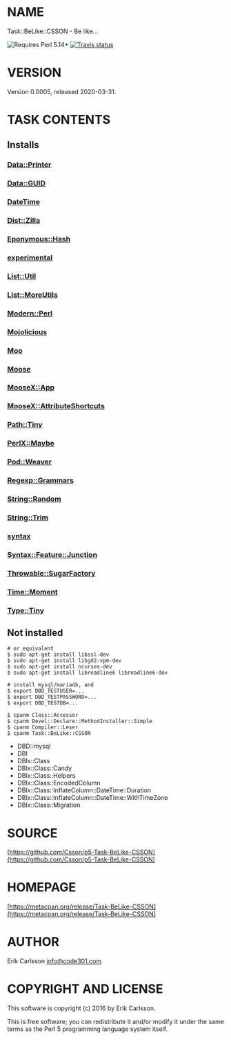 # NAME

Task::BeLike::CSSON - Be like...

<div>
    <p>
    <img src="https://img.shields.io/badge/perl-5.14+-blue.svg" alt="Requires Perl 5.14+" />
    <a href="https://travis-ci.org/Csson/p5-Task-BeLike-CSSON"><img src="https://api.travis-ci.org/Csson/p5-Task-BeLike-CSSON.svg?branch=master" alt="Travis status" /></a>
    </p>
</div>

# VERSION

Version 0.0005, released 2020-03-31.

# TASK CONTENTS

## Installs

### [Data::Printer](https://metacpan.org/pod/Data::Printer)

### [Data::GUID](https://metacpan.org/pod/Data::GUID)

### [DateTime](https://metacpan.org/pod/DateTime)

### [Dist::Zilla](https://metacpan.org/pod/Dist::Zilla)

### [Eponymous::Hash](https://metacpan.org/pod/Eponymous::Hash)

### [experimental](https://metacpan.org/pod/experimental)

### [List::Util](https://metacpan.org/pod/List::Util)

### [List::MoreUtils](https://metacpan.org/pod/List::MoreUtils)

### [Modern::Perl](https://metacpan.org/pod/Modern::Perl)

### [Mojolicious](https://metacpan.org/pod/Mojolicious)

### [Moo](https://metacpan.org/pod/Moo)

### [Moose](https://metacpan.org/pod/Moose)

### [MooseX::App](https://metacpan.org/pod/MooseX::App)

### [MooseX::AttributeShortcuts](https://metacpan.org/pod/MooseX::AttributeShortcuts)

### [Path::Tiny](https://metacpan.org/pod/Path::Tiny)

### [PerlX::Maybe](https://metacpan.org/pod/PerlX::Maybe)

### [Pod::Weaver](https://metacpan.org/pod/Pod::Weaver)

### [Regexp::Grammars](https://metacpan.org/pod/Regexp::Grammars)

### [String::Random](https://metacpan.org/pod/String::Random)

### [String::Trim](https://metacpan.org/pod/String::Trim)

### [syntax](https://metacpan.org/pod/syntax)

### [Syntax::Feature::Junction](https://metacpan.org/pod/Syntax::Feature::Junction)

### [Throwable::SugarFactory](https://metacpan.org/pod/Throwable::SugarFactory)

### [Time::Moment](https://metacpan.org/pod/Time::Moment)

### [Type::Tiny](https://metacpan.org/pod/Type::Tiny)

## Not installed

    # or equivalent
    $ sudo apt-get install libssl-dev
    $ sudo apt-get install libgd2-xpm-dev
    $ sudo apt-get install ncurses-dev
    $ sudo apt-get install libreadline6 libreadline6-dev

    # install mysql/mariadb, and
    $ export DBD_TESTUSER=...
    $ export DBD_TESTPASSWORD=...
    $ export DBD_TESTDB=...

    $ cpanm Class::Accessor
    $ cpanm Devel::Declare::MethodInstaller::Simple
    $ cpanm Compiler::Lexer
    $ cpanm Task::BeLike::CSSON

- DBD::mysql
- DBI
- DBIx::Class
- DBIx::Class::Candy
- DBIx::Class::Helpers
- DBIx::Class::EncodedColumn
- DBIx::Class::InflateColumn::DateTime::Duration
- DBIx::Class::InflateColumn::DateTime::WithTimeZone
- DBIx::Class::Migration

# SOURCE

[https://github.com/Csson/p5-Task-BeLike-CSSON](https://github.com/Csson/p5-Task-BeLike-CSSON)

# HOMEPAGE

[https://metacpan.org/release/Task-BeLike-CSSON](https://metacpan.org/release/Task-BeLike-CSSON)

# AUTHOR

Erik Carlsson <info@code301.com>

# COPYRIGHT AND LICENSE

This software is copyright (c) 2016 by Erik Carlsson.

This is free software; you can redistribute it and/or modify it under
the same terms as the Perl 5 programming language system itself.
